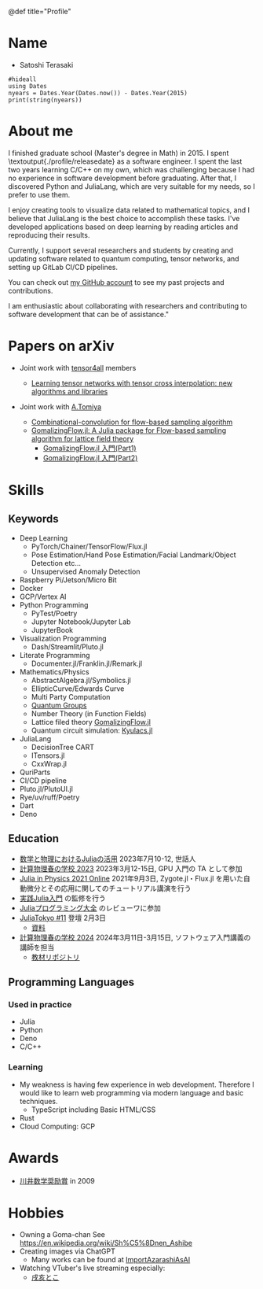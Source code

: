 @def title="Profile"

# Name

- Satoshi Terasaki

```julia:./profile/releasedate
#hideall
using Dates
nyears = Dates.Year(Dates.now()) - Dates.Year(2015)
print(string(nyears))
```

# About me

I finished graduate school (Master's degree in Math) in 2015. I spent \textoutput{./profile/releasedate} as a software engineer. I spent the last two years learning C/C++ on my own, which was challenging because I had no experience in software development before graduating. After that, I discovered Python and JuliaLang, which are very suitable for my needs, so I prefer to use them. 

I enjoy creating tools to visualize data related to mathematical topics, and I believe that JuliaLang is the best choice to accomplish these tasks. I've developed applications based on deep learning by reading articles and reproducing their results.

Currently, I support several researchers and students by creating and updating software related to quantum computing, tensor networks, and setting up GitLab CI/CD pipelines.

You can check out [my GitHub account](https://github.com/terasakisatoshi) to see my past projects and contributions.

I am enthusiastic about collaborating with researchers and contributing to software development that can be of assistance."

# Papers on arXiv

- Joint work with [tensor4all](https://tensor4all.org/) members
  - [Learning tensor networks with tensor cross interpolation: new algorithms and libraries](https://arxiv.org/abs/2407.02454)

- Joint work with [A.Tomiya](https://www2.yukawa.kyoto-u.ac.jp/~akio.tomiya/index_en.html)
  - [Combinational-convolution for flow-based sampling algorithm](https://ml4physicalsciences.github.io/2022/files/NeurIPS_ML4PS_2022_31.pdf)
  - [GomalizingFlow.jl: A Julia package for Flow-based sampling algorithm for lattice field theory](https://arxiv.org/abs/2208.08903)
    - [GomalizingFlow.jl 入門(Part1)](https://zenn.dev/terasakisatoshi/articles/introduction-to-gomalizingflow-part1)
    - [GomalizingFlow.jl 入門(Part2)](https://zenn.dev/terasakisatoshi/articles/introduction-to-gomalizingflow-part2)

# Skills

## Keywords

- Deep Learning
  - PyTorch/Chainer/TensorFlow/Flux.jl
  - Pose Estimation/Hand Pose Estimation/Facial Landmark/Object Detection etc...
  - Unsupervised Anomaly Detection
- Raspberry Pi/Jetson/Micro Bit
- Docker
- GCP/Vertex AI
- Python Programming
  - PyTest/Poetry
  - Jupyter Notebook/Jupyter Lab
  - JupyterBook
- Visualization Programming
  - Dash/Streamlit/Pluto.jl
- Literate Programming
  - Documenter.jl/Franklin.jl/Remark.jl
- Mathematics/Physics
  - AbstractAlgebra.jl/Symbolics.jl
  - EllipticCurve/Edwards Curve
  - Multi Party Computation
  - [Quantum Groups](https://tohoku.repo.nii.ac.jp/?action=pages_view_main&active_action=repository_view_main_item_detail&item_id=136403&item_no=1&page_id=33&block_id=46)
  - Number Theory (in Function Fields)
  - Lattice filed theory [GomalizingFlow.jl](https://github.com/AtelierArith/GomalizingFlow.jl)
  - Quantum circuit simulation: [Kyulacs.jl](https://github.com/AtelierArith/Kyulacs.jl)
- JuliaLang
  - DecisionTree CART
  - ITensors.jl
  - CxxWrap.jl
- QuriParts
- CI/CD pipeline
- Pluto.jl/PlutoUI.jl
- Rye/uv/ruff/Poetry
- Dart
- Deno

## Education

- [数学と物理におけるJuliaの活用](https://akio-tomiya.github.io/julia_imi_workshop2023/) 2023年7月10-12, 世話人
- [計算物理春の学校 2023](https://hohno0223.github.io/comp_phys_spring_school2023/) 2023年3月12-15日, GPU 入門の TA として参加
- [Julia in Physics 2021 Online](https://akio-tomiya.github.io/julia_in_physics/) 2021年9月3日, Zygote.jl・Flux.jl を用いた自動微分とその応用に関してのチュートリアル講演を行う
- [実践Julia入門](https://gihyo.jp/book/2023/978-4-297-13350-4) の監修を行う
- [Juliaプログラミング大全](https://www.kspub.co.jp/book/detail/5318195.html) のレビューワに参加
- [JuliaTokyo #11](https://juliatokyo.connpass.com/event/306300/) 登壇 2月3日
  - [資料](https://atelierarith.github.io/JuliaTokyoFeb2024/)
- [計算物理春の学校 2024](https://compphysspringschool2024.github.io/homepage2024/) 2024年3月11日-3月15日, ソフトウェア入門講義の講師を担当
  - [教材リポジトリ](https://github.com/AtelierArith/intro2software_with_julia)

## Programming Languages

### Used in practice

- Julia
- Python
- Deno
- C/C++

### Learning

- My weakness is having few experience in web development. Therefore I would like to learn web programming via modern language and basic techniques.
  - TypeScript including Basic HTML/CSS
- Rust
- Cloud Computing: GCP

# Awards

- [川井数学奨励賞](http://kawai-zaidan.or.jp/prizes/Kawai-BSc-E.pdf) in 2009

# Hobbies

- Owning a Goma-chan See https://en.wikipedia.org/wiki/Sh%C5%8Dnen_Ashibe
- Creating images via ChatGPT
  - Many works can be found at [ImportAzarashiAsAI](https://twitter.com/search?q=%23ImportAzarashiAsAI&src=hashtag_click&f=live)
- Watching VTuber's live streaming especially:
  - [戌亥とこ](https://www.youtube.com/channel/UCXRlIK3Cw_TJIQC5kSJJQMg)
